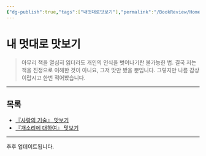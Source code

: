 ```yaml
---
{"dg-publish":true,"tags":["내멋대로맛보기"],"permalink":"/BookReview/Home/","dgPassFrontmatter":true,"created":"2024-02-08T15:27:29.404+09:00","updated":"2024-08-02T16:22:25.222+09:00"}
---
```



# 내 멋대로 맛보기

> 아무리 책을 열심히 읽더라도 개인의 인식을 벗어나기란 불가능한 법.
> 결국 저는 책을 진정으로 이해한 것이 아니요, 그저 맛만 봤을 뿐입니다.
> 그렇지만 나름 감상이랍시고 한번 적어봤습니다.
---

## 목록

+ [『사랑의 기술』 맛보기](Art_of_Loving.md)
+ [『개소리에 대하여』 맛보기](On_Bullshit.md)


---

추후 업데이트됩니다.